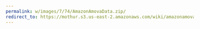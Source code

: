 ```yaml
---
permalink: w/images/7/74/AmazonAmovaData.zip/
redirect_to: https://mothur.s3.us-east-2.amazonaws.com/wiki/amazonamovadata.zip
---
```


